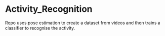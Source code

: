 # Activity_Recognition
Repo uses pose estimation to create a dataset from videos and then trains a classifier to recognise the activity.
